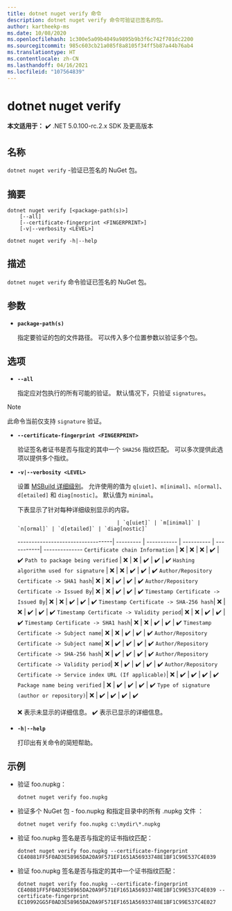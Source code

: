 ```yaml
---
title: dotnet nuget verify 命令
description: dotnet nuget verify 命令可验证已签名的包。
author: kartheekp-ms
ms.date: 10/08/2020
ms.openlocfilehash: 1c300e5a09b4049a9895b9b3f6c742f701dc2200
ms.sourcegitcommit: 985c603cb21a085f8a8105f34ff5b87a44b76ab4
ms.translationtype: HT
ms.contentlocale: zh-CN
ms.lasthandoff: 04/16/2021
ms.locfileid: "107564839"
---
```

# <a name="dotnet-nuget-verify"></a>dotnet nuget verify

**本文适用于：** ✔️ .NET 5.0.100-rc.2.x SDK 及更高版本

## <a name="name"></a>名称

`dotnet nuget verify` -验证已签名的 NuGet 包。

## <a name="synopsis"></a>摘要

```dotnetcli
dotnet nuget verify [<package-path(s)>]
    [--all]
    [--certificate-fingerprint <FINGERPRINT>]
    [-v|--verbosity <LEVEL>]

dotnet nuget verify -h|--help
```

## <a name="description"></a>描述

`dotnet nuget verify` 命令验证已签名的 NuGet 包。

## <a name="arguments"></a>参数

- **`package-path(s)`**

  指定要验证的包的文件路径。 可以传入多个位置参数以验证多个包。

## <a name="options"></a>选项

- **`--all`**

  指定应对包执行的所有可能的验证。 默认情况下，只验证 `signatures`。

> [!NOTE]
> 此命令当前仅支持 `signature` 验证。

- **`--certificate-fingerprint <FINGERPRINT>`**

  验证签名者证书是否与指定的其中一个 `SHA256` 指纹匹配。 可以多次提供此选项以提供多个指纹。

* **`-v|--verbosity <LEVEL>`**

  设置 [MSBuild 详细级别](/visualstudio/msbuild/obtaining-build-logs-with-msbuild#verbosity-settings)。 允许使用的值为 `q[uiet]`、`m[inimal]`、`n[ormal]`、`d[etailed]` 和 `diag[nostic]`。 默认值为 `minimal`。

    下表显示了针对每种详细级别显示的内容。

                                      | `q[uiet]` | `m[inimal]` | `n[ormal]` | `d[etailed]` | `diag[nostic]`
    ----------------------------------| --------- | ----------- | ---------- | -----------| --------------
    `Certificate chain Information`   | ❌       | ❌          | ❌         | ✔️         | ✔️
    `Path to package being verified`  | ❌       | ❌          | ✔️         | ✔️         | ✔️
    `Hashing algorithm used for signature`        | ❌       | ❌          | ✔️         | ✔️         | ✔️
    `Author/Repository Certificate -> SHA1 hash`| ❌       | ❌          | ✔️         | ✔️         | ✔️
    `Author/Repository Certificate -> Issued By`| ❌       | ❌          | ✔️         | ✔️         | ✔️
    `Timestamp Certificate -> Issued By`| ❌       | ❌          | ✔️         | ✔️         | ✔️
    `Timestamp Certificate -> SHA-256 hash`| ❌       | ❌          | ✔️         | ✔️         | ✔️
    `Timestamp Certificate -> Validity period`| ❌       | ❌          | ✔️         | ✔️         | ✔️
    `Timestamp Certificate -> SHA1 hash`| ❌       | ❌          | ✔️         | ✔️         | ✔️
    `Timestamp Certificate -> Subject name`| ❌       | ❌          | ✔️         | ✔️         | ✔️
    `Author/Repository Certificate -> Subject name`| ❌       | ✔️          | ✔️         | ✔️         | ✔️
    `Author/Repository Certificate -> SHA-256 hash`| ❌       | ✔️          | ✔️         | ✔️         | ✔️
    `Author/Repository Certificate -> Validity period`| ❌       | ✔️          | ✔️         | ✔️         | ✔️
    `Author/Repository Certificate -> Service index URL (If applicable)`| ❌       | ✔️          | ✔️         | ✔️         | ✔️
    `Package name being verified`                    | ❌       | ✔️          | ✔️         | ✔️         | ✔️
    `Type of signature (author or repository)`| ❌       | ✔️          | ✔️         | ✔️         | ✔️

    ❌ 表示未显示的详细信息。 ✔️ 表示已显示的详细信息。

* **`-h|--help`**

  打印出有关命令的简短帮助。

## <a name="examples"></a>示例

- 验证 foo.nupkg：

  ```dotnetcli
  dotnet nuget verify foo.nupkg
  ```

- 验证多个 NuGet 包 - foo.nupkg 和指定目录中的所有 .nupkg 文件 ：

  ```dotnetcli
  dotnet nuget verify foo.nupkg c:\mydir\*.nupkg
  ```

- 验证 foo.nupkg 签名是否与指定的证书指纹匹配：

  ```dotnetcli
  dotnet nuget verify foo.nupkg --certificate-fingerprint CE40881FF5F0AD3E58965DA20A9F571EF1651A56933748E1BF1C99E537C4E039
  ```

- 验证 foo.nupkg 签名是否与指定的其中一个证书指纹匹配：

  ```dotnetcli
  dotnet nuget verify foo.nupkg --certificate-fingerprint CE40881FF5F0AD3E58965DA20A9F571EF1651A56933748E1BF1C99E537C4E039 --certificate-fingerprint EC10992GG5F0AD3E58965DA20A9F571EF1651A56933748E1BF1C99E537C4E027
  ```

